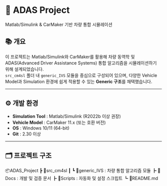# 🚗 ADAS Project

Matlab/Simulink & CarMaker 기반 차량 통합 시뮬레이션

## 📚 개요
이 프로젝트는 Matlab/Simulink와 CarMaker를 활용해 차량 동역학 및 ADAS(Advanced Driver Assistance Systems) 통합 알고리즘을 시뮬레이션하기 위해 설계되었습니다.  
`src_cm4sl` 폴더 내 `generic_IVS` 모듈을 중심으로 구성되어 있으며, 다양한 Vehicle Model과 Simulation 환경에 쉽게 적용할 수 있는 **Generic 구조**를 채택했습니다.

---

## ⚙ 개발 환경
- **Simulation Tool** : Matlab/Simulink (R2022b 이상 권장)
- **Vehicle Model** : CarMaker 11.x (또는 호환 버전)
- **OS** : Windows 10/11 (64-bit)
- **Git** : 2.30 이상

---

## 🗂 프로젝트 구조
📦ADAS_Project
┣ 📁src_cm4sl
┃ ┗ 📁generic_IVS : 차량 통합 알고리즘 모듈
┣ 📁Docs : 개발 및 검증 문서
┣ 📁Scripts : 자동화 및 설정 스크립트
┗ 📄README.md

